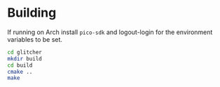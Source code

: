 
# Building
If running on Arch install `pico-sdk` and logout-login for the environment
variables to be set.

```bash
cd glitcher
mkdir build
cd build
cmake ..
make
```